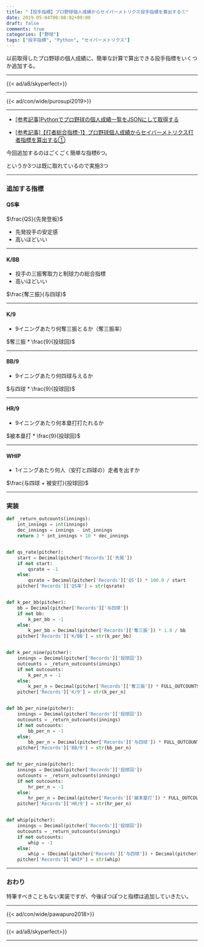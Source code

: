 ```yaml
---
title: "【投手指標】プロ野球個人成績からセイバーメトリクス投手指標を算出する①"
date: 2019-05-04T00:08:02+09:00
draft: false
comments: true
categories: ["野球"]
tags: ["投手指標", "Python", "セイバーメトリクス"]
---
```


以前取得したプロ野球の個人成績に、簡単な計算で算出できる投手指標をいくつか追加する。

<!--more-->

---

{{< ad/a8/skyperfect>}}

---

{{< ad/con/wide/purosupi2019>}}

---

- [[参考記事]Pythonでプロ野球の個人成績一覧をJSONにして取得する](https://www.ted027.com/post/python-personal-records)

- [[参考記事]【打者総合指標-1】プロ野球個人成績からセイバーメトリクス打者指標を算出する①](https://www.ted027.com/post/sabr-2)

今回追加するのはごくごく簡単な指標6つ。

というか3つは既に取れているので実施3つ

---

### 追加する指標

#### QS率

$\frac{QS}{先発登板}$

- 先発投手の安定感
- 高いほどいい

---

#### K/BB

- 投手の三振奪取力と制球力の総合指標
- 高いほどいい

$\frac{奪三振}{与四球}$

---

#### K/9

- 9イニングあたり何奪三振とるか（奪三振率）

$奪三振 * \frac{9}{投球回}$

---

#### BB/9

- 9イニングあたり何四球与えるか

$与四球 * \frac{9}{投球回}$

---

#### HR/9

- 9イニングあたり何本塁打打たれるか

$被本塁打 * \frac{9}{投球回}$

---

#### WHIP

- 1イニングあたり何人（安打と四球の）走者を出すか

$\frac{与四球 + 被安打}{投球回}$

---

### 実装

```py:sabr.py
def _return_outcounts(innings):
    int_innings = int(innings)
    dec_innings = innings - int_innings
    return 3 * int_innings + 10 * dec_innings


def qs_rate(pitcher):
    start = Decimal(pitcher['Records']['先発'])
    if not start:
        qsrate = -1
    else:
        qsrate = Decimal(pitcher['Records']['QS']) * 100.0 / start
    pitcher['Records']['QS率'] = str(qsrate)


def k_per_bb(pitcher):
    bb = Decimal(pitcher['Records']['与四球'])
    if not bb:
        k_per_bb = -1
    else:
        k_per_bb = Decimal(pitcher['Records']['奪三振']) * 1.0 / bb
    pitcher['Records']['K/BB'] = str(k_per_bb)


def k_per_nine(pitcher):
    innings = Decimal(pitcher['Records']['投球回'])
    outcounts = _return_outcounts(innings)
    if not outcounts:
        k_per_n = -1
    else:
        k_per_n = Decimal(pitcher['Records']['奪三振']) * FULL_OUTCOUNTS * 1.0 / outcounts
    pitcher['Records']['K/9'] = str(k_per_n)


def bb_per_nine(pitcher):
    innings = Decimal(pitcher['Records']['投球回'])
    outcounts = _return_outcounts(innings)
    if not outcounts:
        bb_per_n = -1
    else:
        bb_per_n = Decimal(pitcher['Records']['与四球']) * FULL_OUTCOUNTS * 1.0 / outcounts
    pitcher['Records']['BB/9'] = str(bb_per_n)


def hr_per_nine(pitcher):
    innings = Decimal(pitcher['Records']['投球回'])
    outcounts = _return_outcounts(innings)
    if not outcounts:
        hr_per_n = -1
    else:
        hr_per_n = Decimal(pitcher['Records']['被本塁打']) * FULL_OUTCOUNTS * 1.0 / outcounts
    pitcher['Records']['HR/9'] = str(hr_per_n)


def whip(pitcher):
    innings = Decimal(pitcher['Records']['投球回'])
    outcounts = _return_outcounts(innings)
    if not outcounts:
        whip = -1
    else:
        whip = (Decimal(pitcher['Records']['与四球']) + Decimal(pitcher['Records']['被安打']) * 3 / outcounts
    pitcher['Records']['WHIP'] = str(whip)
```

---

### おわり

特筆すべきこともない実装ですが、今後ぽつぽつと指標は追加していきたい。

---

{{< ad/con/wide/pawapuro2018>}}

---

{{< ad/a8/skyperfect>}}

---
